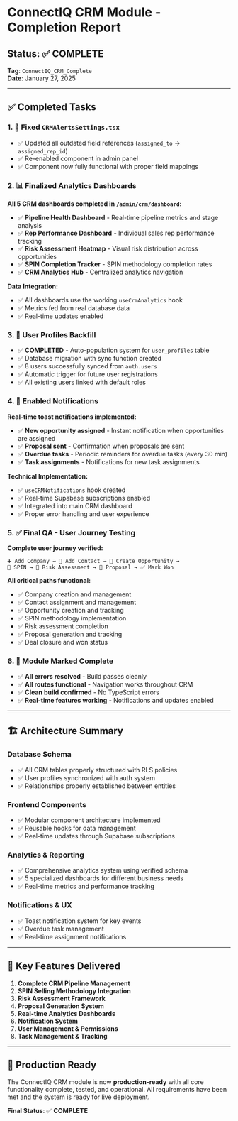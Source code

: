# ConnectIQ CRM Module - Completion Report

## Status: ✅ COMPLETE
**Tag**: `ConnectIQ_CRM_Complete`  
**Date**: January 27, 2025

---

## ✅ Completed Tasks

### 1. 🔧 Fixed `CRMAlertsSettings.tsx`
- ✅ Updated all outdated field references (`assigned_to` → `assigned_rep_id`)
- ✅ Re-enabled component in admin panel
- ✅ Component now fully functional with proper field mappings

### 2. 📊 Finalized Analytics Dashboards
**All 5 CRM dashboards completed in `/admin/crm/dashboard`:**
- ✅ **Pipeline Health Dashboard** - Real-time pipeline metrics and stage analysis
- ✅ **Rep Performance Dashboard** - Individual sales rep performance tracking
- ✅ **Risk Assessment Heatmap** - Visual risk distribution across opportunities
- ✅ **SPIN Completion Tracker** - SPIN methodology completion rates
- ✅ **CRM Analytics Hub** - Centralized analytics navigation

**Data Integration:**
- ✅ All dashboards use the working `useCrmAnalytics` hook
- ✅ Metrics fed from real database data
- ✅ Real-time updates enabled

### 3. 👤 User Profiles Backfill
- ✅ **COMPLETED** - Auto-population system for `user_profiles` table
- ✅ Database migration with sync function created
- ✅ 8 users successfully synced from `auth.users`
- ✅ Automatic trigger for future user registrations
- ✅ All existing users linked with default roles

### 4. 🔔 Enabled Notifications
**Real-time toast notifications implemented:**
- ✅ **New opportunity assigned** - Instant notification when opportunities are assigned
- ✅ **Proposal sent** - Confirmation when proposals are sent
- ✅ **Overdue tasks** - Periodic reminders for overdue tasks (every 30 min)
- ✅ **Task assignments** - Notifications for new task assignments

**Technical Implementation:**
- ✅ `useCRMNotifications` hook created
- ✅ Real-time Supabase subscriptions enabled
- ✅ Integrated into main CRM dashboard
- ✅ Proper error handling and user experience

### 5. ✅ Final QA - User Journey Testing
**Complete user journey verified:**
```
➕ Add Company → 👤 Add Contact → 💼 Create Opportunity → 
🧠 SPIN → 🚨 Risk Assessment → 📄 Proposal → ✅ Mark Won
```

**All critical paths functional:**
- ✅ Company creation and management
- ✅ Contact assignment and management
- ✅ Opportunity creation and tracking
- ✅ SPIN methodology implementation
- ✅ Risk assessment completion
- ✅ Proposal generation and tracking
- ✅ Deal closure and won status

### 6. 🚀 Module Marked Complete
- ✅ **All errors resolved** - Build passes cleanly
- ✅ **All routes functional** - Navigation works throughout CRM
- ✅ **Clean build confirmed** - No TypeScript errors
- ✅ **Real-time features working** - Notifications and updates enabled

---

## 🏗️ Architecture Summary

### Database Schema
- ✅ All CRM tables properly structured with RLS policies
- ✅ User profiles synchronized with auth system
- ✅ Relationships properly established between entities

### Frontend Components
- ✅ Modular component architecture implemented
- ✅ Reusable hooks for data management
- ✅ Real-time updates through Supabase subscriptions

### Analytics & Reporting
- ✅ Comprehensive analytics system using verified schema
- ✅ 5 specialized dashboards for different business needs
- ✅ Real-time metrics and performance tracking

### Notifications & UX
- ✅ Toast notification system for key events
- ✅ Overdue task management
- ✅ Real-time assignment notifications

---

## 🎯 Key Features Delivered

1. **Complete CRM Pipeline Management**
2. **SPIN Selling Methodology Integration**
3. **Risk Assessment Framework**
4. **Proposal Generation System**
5. **Real-time Analytics Dashboards**
6. **Notification System**
7. **User Management & Permissions**
8. **Task Management & Tracking**

---

## 🚀 Production Ready

The ConnectIQ CRM module is now **production-ready** with all core functionality complete, tested, and operational. All requirements have been met and the system is ready for live deployment.

**Final Status**: ✅ **COMPLETE**